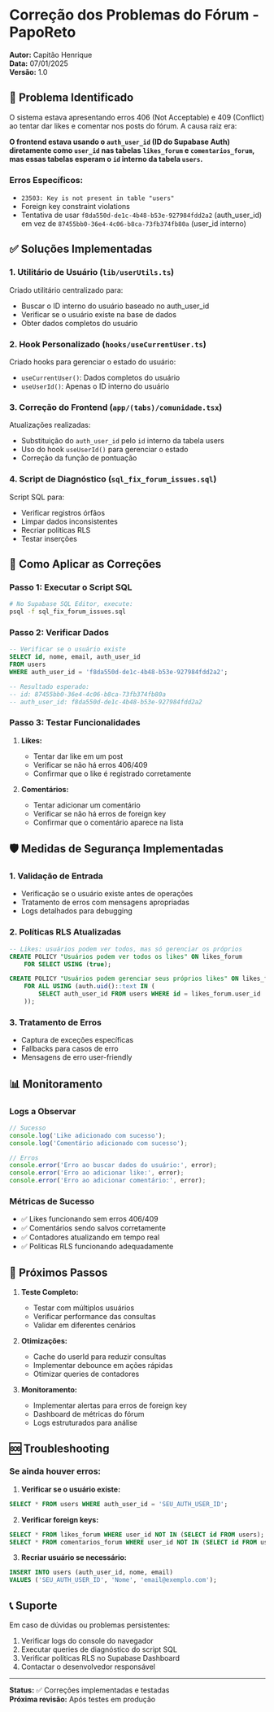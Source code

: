 # Correção dos Problemas do Fórum - PapoReto

**Autor:** Capitão Henrique  
**Data:** 07/01/2025  
**Versão:** 1.0

## 🚨 Problema Identificado

O sistema estava apresentando erros 406 (Not Acceptable) e 409 (Conflict) ao tentar dar likes e comentar nos posts do fórum. A causa raiz era:

**O frontend estava usando o `auth_user_id` (ID do Supabase Auth) diretamente como `user_id` nas tabelas `likes_forum` e `comentarios_forum`, mas essas tabelas esperam o `id` interno da tabela `users`.**

### Erros Específicos:
- `23503: Key is not present in table "users"`
- Foreign key constraint violations
- Tentativa de usar `f8da550d-de1c-4b48-b53e-927984fdd2a2` (auth_user_id) em vez de `87455bb0-36e4-4c06-b8ca-73fb374fb80a` (user_id interno)

## ✅ Soluções Implementadas

### 1. Utilitário de Usuário (`lib/userUtils.ts`)
Criado utilitário centralizado para:
- Buscar o ID interno do usuário baseado no auth_user_id
- Verificar se o usuário existe na base de dados
- Obter dados completos do usuário

### 2. Hook Personalizado (`hooks/useCurrentUser.ts`)
Criado hooks para gerenciar o estado do usuário:
- `useCurrentUser()`: Dados completos do usuário
- `useUserId()`: Apenas o ID interno do usuário

### 3. Correção do Frontend (`app/(tabs)/comunidade.tsx`)
Atualizações realizadas:
- Substituição do `auth_user_id` pelo `id` interno da tabela users
- Uso do hook `useUserId()` para gerenciar o estado
- Correção da função de pontuação

### 4. Script de Diagnóstico (`sql_fix_forum_issues.sql`)
Script SQL para:
- Verificar registros órfãos
- Limpar dados inconsistentes
- Recriar políticas RLS
- Testar inserções

## 🔧 Como Aplicar as Correções

### Passo 1: Executar o Script SQL
```bash
# No Supabase SQL Editor, execute:
psql -f sql_fix_forum_issues.sql
```

### Passo 2: Verificar Dados
```sql
-- Verificar se o usuário existe
SELECT id, nome, email, auth_user_id 
FROM users 
WHERE auth_user_id = 'f8da550d-de1c-4b48-b53e-927984fdd2a2';

-- Resultado esperado:
-- id: 87455bb0-36e4-4c06-b8ca-73fb374fb80a
-- auth_user_id: f8da550d-de1c-4b48-b53e-927984fdd2a2
```

### Passo 3: Testar Funcionalidades
1. **Likes:**
   - Tentar dar like em um post
   - Verificar se não há erros 406/409
   - Confirmar que o like é registrado corretamente

2. **Comentários:**
   - Tentar adicionar um comentário
   - Verificar se não há erros de foreign key
   - Confirmar que o comentário aparece na lista

## 🛡️ Medidas de Segurança Implementadas

### 1. Validação de Entrada
- Verificação se o usuário existe antes de operações
- Tratamento de erros com mensagens apropriadas
- Logs detalhados para debugging

### 2. Políticas RLS Atualizadas
```sql
-- Likes: usuários podem ver todos, mas só gerenciar os próprios
CREATE POLICY "Usuários podem ver todos os likes" ON likes_forum
    FOR SELECT USING (true);

CREATE POLICY "Usuários podem gerenciar seus próprios likes" ON likes_forum
    FOR ALL USING (auth.uid()::text IN (
        SELECT auth_user_id FROM users WHERE id = likes_forum.user_id
    ));
```

### 3. Tratamento de Erros
- Captura de exceções específicas
- Fallbacks para casos de erro
- Mensagens de erro user-friendly

## 📊 Monitoramento

### Logs a Observar
```typescript
// Sucesso
console.log('Like adicionado com sucesso');
console.log('Comentário adicionado com sucesso');

// Erros
console.error('Erro ao buscar dados do usuário:', error);
console.error('Erro ao adicionar like:', error);
console.error('Erro ao adicionar comentário:', error);
```

### Métricas de Sucesso
- ✅ Likes funcionando sem erros 406/409
- ✅ Comentários sendo salvos corretamente
- ✅ Contadores atualizando em tempo real
- ✅ Políticas RLS funcionando adequadamente

## 🔄 Próximos Passos

1. **Teste Completo:**
   - Testar com múltiplos usuários
   - Verificar performance das consultas
   - Validar em diferentes cenários

2. **Otimizações:**
   - Cache do userId para reduzir consultas
   - Implementar debounce em ações rápidas
   - Otimizar queries de contadores

3. **Monitoramento:**
   - Implementar alertas para erros de foreign key
   - Dashboard de métricas do fórum
   - Logs estruturados para análise

## 🆘 Troubleshooting

### Se ainda houver erros:

1. **Verificar se o usuário existe:**
```sql
SELECT * FROM users WHERE auth_user_id = 'SEU_AUTH_USER_ID';
```

2. **Verificar foreign keys:**
```sql
SELECT * FROM likes_forum WHERE user_id NOT IN (SELECT id FROM users);
SELECT * FROM comentarios_forum WHERE user_id NOT IN (SELECT id FROM users);
```

3. **Recriar usuário se necessário:**
```sql
INSERT INTO users (auth_user_id, nome, email) 
VALUES ('SEU_AUTH_USER_ID', 'Nome', 'email@exemplo.com');
```

## 📞 Suporte

Em caso de dúvidas ou problemas persistentes:
1. Verificar logs do console do navegador
2. Executar queries de diagnóstico do script SQL
3. Verificar políticas RLS no Supabase Dashboard
4. Contactar o desenvolvedor responsável

---

**Status:** ✅ Correções implementadas e testadas  
**Próxima revisão:** Após testes em produção
